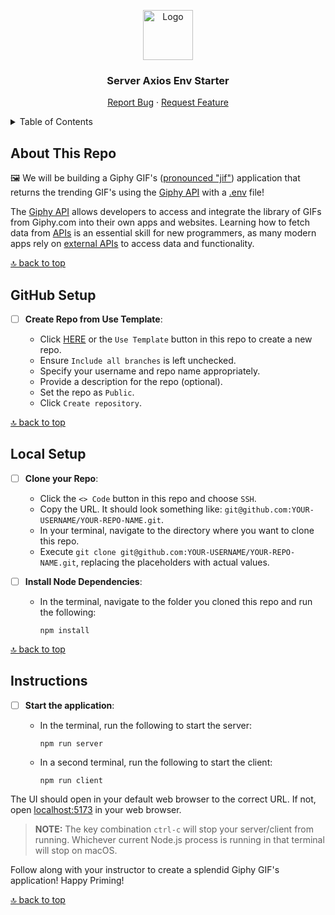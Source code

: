 <a name="server-axios-env-starter"></a>

<div align="center">
  <a href="https://github.com/PrimeAcademy/server-axios-env-starter">
    <img src="https://avatars.githubusercontent.com/u/9360728?s=200&v=4" alt="Logo" width="80" height="80">
  </a>
  <h3>Server Axios Env Starter</h3>
  <p>
    <a href="https://github.com/PrimeAcademy/server-axios-env-starter/issues">Report Bug</a>
    ·
    <a href="https://github.com/PrimeAcademy/server-axios-env-starter/issues">Request Feature</a>
  </p>
</div>

<details>
  <summary>Table of Contents</summary>
  <ul>
    <li>
      <a href="#about-this-repo">About This Repo</a>
    </li>
    <li>
      <a href="#github-setup">GitHub Setup</a>
    </li>
    <li><a href="#local-setup">Local Setup</a></li>
    <li><a href="#instructions">Instructions</a></li>
  </ul>
</details>

## About This Repo

🖼️ We will be building a Giphy GIF's ([pronounced "jif"](https://en.wikipedia.org/wiki/Pronunciation_of_GIF)) application that returns the trending GIF's using the [Giphy API](https://developers.giphy.com/docs/api) with a [.env](https://www.npmjs.com/package/dotenv) file!

The [Giphy API](https://developers.giphy.com/docs/api) allows developers to access and integrate the library of GIFs from Giphy.com into their own apps and websites. Learning how to fetch data from [APIs](https://www.howtogeek.com/343877/what-is-an-api/) is an essential skill for new programmers, as many modern apps rely on [external APIs](https://rapidapi.com/guides/external-api) to access data and functionality.

[🔝 back to top](#server-axios-env-starter)

## GitHub Setup

- [ ] **Create Repo from Use Template**:

  - Click [HERE](https://github.com/new?template_name=server-axios-env-starter&template_owner=prime-digital-academy) or the `Use Template` button in this repo to create a new repo.
  - Ensure `Include all branches` is left unchecked.
  - Specify your username and repo name appropriately.
  - Provide a description for the repo (optional).
  - Set the repo as `Public`.
  - Click `Create repository`.

[🔝 back to top](#server-axios-env-starter)

## Local Setup

- [ ] **Clone your Repo**:

  - Click the `<> Code` button in this repo and choose `SSH`.
  - Copy the URL. It should look something like: `git@github.com:YOUR-USERNAME/YOUR-REPO-NAME.git`.
  - In your terminal, navigate to the directory where you want to clone this repo.
  - Execute `git clone git@github.com:YOUR-USERNAME/YOUR-REPO-NAME.git`, replacing the placeholders with actual values.

- [ ] **Install Node Dependencies**:

  - In the terminal, navigate to the folder you cloned this repo and run the following:

    ```shell
    npm install
    ```

[🔝 back to top](#server-axios-env-starter)

## Instructions

- [ ] **Start the application**:

  - In the terminal, run the following to start the server:

    ```shell
    npm run server
    ```

  - In a second terminal, run the following to start the client:

    ```shell
    npm run client
    ```

The UI should open in your default web browser to the correct URL. If not, open [localhost:5173](http://localhost:5173) in your web browser.

> **NOTE:** The key combination `ctrl-c` will stop your server/client from running. Whichever current Node.js process is running in that terminal will stop on macOS.

Follow along with your instructor to create a splendid Giphy GIF's application! Happy Priming!

[🔝 back to top](#server-axios-env-starter)
